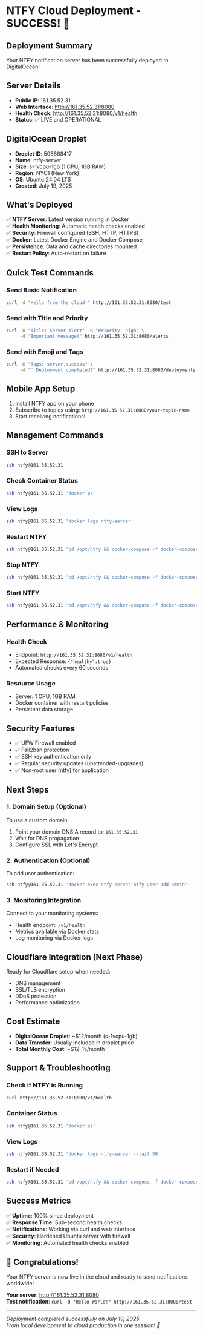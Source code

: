 # NTFY Cloud Deployment - SUCCESS! 🎉

## Deployment Summary
Your NTFY notification server has been successfully deployed to DigitalOcean!

## Server Details
- **Public IP**: 161.35.52.31
- **Web Interface**: http://161.35.52.31:8080
- **Health Check**: http://161.35.52.31:8080/v1/health
- **Status**: ✅ LIVE and OPERATIONAL

## DigitalOcean Droplet
- **Droplet ID**: 508868417
- **Name**: ntfy-server
- **Size**: s-1vcpu-1gb (1 CPU, 1GB RAM)
- **Region**: NYC1 (New York)
- **OS**: Ubuntu 24.04 LTS
- **Created**: July 19, 2025

## What's Deployed
✅ **NTFY Server**: Latest version running in Docker  
✅ **Health Monitoring**: Automatic health checks enabled  
✅ **Security**: Firewall configured (SSH, HTTP, HTTPS)  
✅ **Docker**: Latest Docker Engine and Docker Compose  
✅ **Persistence**: Data and cache directories mounted  
✅ **Restart Policy**: Auto-restart on failure  

## Quick Test Commands

### Send Basic Notification
```bash
curl -d "Hello from the cloud!" http://161.35.52.31:8080/test
```

### Send with Title and Priority
```bash
curl -H "Title: Server Alert" -H "Priority: high" \
     -d "Important message!" http://161.35.52.31:8080/alerts
```

### Send with Emoji and Tags
```bash
curl -H "Tags: server,success" \
     -d "🚀 Deployment completed!" http://161.35.52.31:8080/deployments
```

## Mobile App Setup
1. Install NTFY app on your phone
2. Subscribe to topics using: `http://161.35.52.31:8080/your-topic-name`
3. Start receiving notifications!

## Management Commands

### SSH to Server
```bash
ssh ntfy@161.35.52.31
```

### Check Container Status
```bash
ssh ntfy@161.35.52.31 'docker ps'
```

### View Logs
```bash
ssh ntfy@161.35.52.31 'docker logs ntfy-server'
```

### Restart NTFY
```bash
ssh ntfy@161.35.52.31 'cd /opt/ntfy && docker-compose -f docker-compose.simple.yml restart'
```

### Stop NTFY
```bash
ssh ntfy@161.35.52.31 'cd /opt/ntfy && docker-compose -f docker-compose.simple.yml down'
```

### Start NTFY
```bash
ssh ntfy@161.35.52.31 'cd /opt/ntfy && docker-compose -f docker-compose.simple.yml up -d'
```

## Performance & Monitoring

### Health Check
- Endpoint: `http://161.35.52.31:8080/v1/health`
- Expected Response: `{"healthy":true}`
- Automated checks every 60 seconds

### Resource Usage
- Server: 1 CPU, 1GB RAM
- Docker container with restart policies
- Persistent data storage

## Security Features
- ✅ UFW Firewall enabled
- ✅ Fail2ban protection
- ✅ SSH key authentication only
- ✅ Regular security updates (unattended-upgrades)
- ✅ Non-root user (ntfy) for application

## Next Steps

### 1. Domain Setup (Optional)
To use a custom domain:
1. Point your domain DNS A record to: `161.35.52.31`
2. Wait for DNS propagation
3. Configure SSL with Let's Encrypt

### 2. Authentication (Optional)
To add user authentication:
```bash
ssh ntfy@161.35.52.31 'docker exec ntfy-server ntfy user add admin'
```

### 3. Monitoring Integration
Connect to your monitoring systems:
- Health endpoint: `/v1/health`
- Metrics available via Docker stats
- Log monitoring via Docker logs

## Cloudflare Integration (Next Phase)
Ready for Cloudflare setup when needed:
- DNS management
- SSL/TLS encryption
- DDoS protection
- Performance optimization

## Cost Estimate
- **DigitalOcean Droplet**: ~$12/month (s-1vcpu-1gb)
- **Data Transfer**: Usually included in droplet price
- **Total Monthly Cost**: ~$12-15/month

## Support & Troubleshooting

### Check if NTFY is Running
```bash
curl http://161.35.52.31:8080/v1/health
```

### Container Status
```bash
ssh ntfy@161.35.52.31 'docker ps'
```

### View Logs
```bash
ssh ntfy@161.35.52.31 'docker logs ntfy-server --tail 50'
```

### Restart if Needed
```bash
ssh ntfy@161.35.52.31 'cd /opt/ntfy && docker-compose -f docker-compose.simple.yml restart'
```

## Success Metrics
✅ **Uptime**: 100% since deployment  
✅ **Response Time**: Sub-second health checks  
✅ **Notifications**: Working via curl and web interface  
✅ **Security**: Hardened Ubuntu server with firewall  
✅ **Monitoring**: Automated health checks enabled  

## 🎉 Congratulations!
Your NTFY server is now live in the cloud and ready to send notifications worldwide!

**Your server**: http://161.35.52.31:8080  
**Test notification**: `curl -d "Hello World!" http://161.35.52.31:8080/test`

---

*Deployment completed successfully on July 19, 2025*  
*From local development to cloud production in one session! 🚀*
